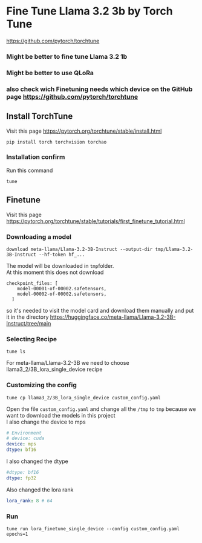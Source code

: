 # Fine Tune Llama 3.2 3b by Torch Tune
https://github.com/pytorch/torchtune 

### Might be better to fine tune Llama 3.2 1b
### Might be better to use QLoRa 
### also check wich Finetuning needs which device on the GitHub page https://github.com/pytorch/torchtune 

## Install TorchTune
Visit this page https://pytorch.org/torchtune/stable/install.html 
```shell
pip install torch torchvision torchao
```
### Installation confirm
Run this command
```shell
tune
```

## Finetune
Visit this page https://pytorch.org/torchtune/stable/tutorials/first_finetune_tutorial.html  

### Downloading a model
```shell
download meta-llama/Llama-3.2-3B-Instruct --output-dir tmp/Llama-3.2-3B-Instruct --hf-token hf_...
```
The model will be downloaded in `tmp`folder.  
At this moment this does not download 
```shell
checkpoint_files: [
    model-00001-of-00002.safetensors,
    model-00002-of-00002.safetensors,
  ]
```
so it's needed to visit the model card and download them manually
and put it in the directory https://huggingface.co/meta-llama/Llama-3.2-3B-Instruct/tree/main 

### Selecting Recipe
```shell
tune ls
```
For meta-llama/Llama-3.2-3B we need to choose llama3_2/3B_lora_single_device recipe

### Customizing the config
```shell
tune cp llama3_2/3B_lora_single_device custom_config.yaml
```
Open the file `custom_config.yaml` and change all the `/tmp` to `tmp` because we want to download the models in this project  
I also change the device to mps
```yaml
# Environment
# device: cuda
device: mps
dtype: bf16
```
I also changed the dtype
```yaml
#dtype: bf16
dtype: fp32
```
Also changed the lora rank
```yaml
lora_rank: 8 # 64
```

### Run
```shell
tune run lora_finetune_single_device --config custom_config.yaml epochs=1
```
  






